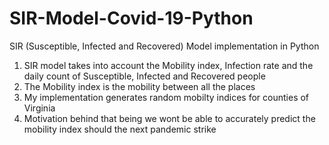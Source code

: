 # SIR-Model-Covid-19-Python
SIR (Susceptible, Infected and Recovered) Model implementation in Python 

1. SIR model takes into account the Mobility index, Infection rate and the daily count of Susceptible, Infected and Recovered people
2. The Mobility index is the mobility between all the places
3. My implementation generates random mobilty indices for counties of Virginia
4. Motivation behind that being we wont be able to accurately predict the mobility index should the next pandemic strike
